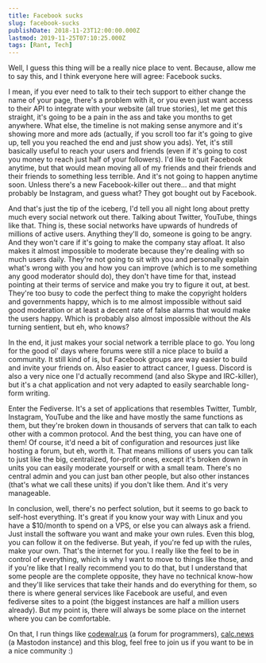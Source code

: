 ```yaml
---
title: Facebook sucks
slug: facebook-sucks
publishDate: 2018-11-23T12:00:00.000Z
lastmod: 2019-11-25T07:10:25.000Z
tags: [Rant, Tech]
---
```


Well, I guess this thing will be a really nice place to vent. Because, allow me to say this, and I think everyone here will agree: Facebook sucks.

I mean, if you ever need to talk to their tech support to either change the name of your page, there's a problem with it, or you even just want access to their API to integrate with your website (all true stories), let me get this straight, it's going to be a pain in the ass and take you months to get anywhere. What else, the timeline is not making sense anymore and it's showing more and more ads (actually, if you scroll too far it's going to give up, tell you you reached the end and just show you ads). Yet, it's still basically useful to reach your users and friends (even if it's going to cost you money to reach just half of your followers). I'd like to quit Facebook anytime, but that would mean moving all of my friends and their friends and their friends to something less terrible. And it's not going to happen anytime soon. Unless there's a new Facebook-killer out there... and that might probably be Instagram, and guess what? They got bought out by Facebook.

And that's just the tip of the iceberg, I'd tell you all night long about pretty much every social network out there. Talking about Twitter, YouTube, things like that. Thing is, these social networks have upwards of hundreds of millions of active users. Anything they'll do, someone is going to be angry. And they won't care if it's going to make the company stay afloat. It also makes it almost impossible to moderate because they're dealing with so much users daily. They're not going to sit with you and personally explain what's wrong with you and how you can improve (which is to me something any good moderator should do), they don't have time for that, instead pointing at their terms of service and make you try to figure it out, at best. They're too busy to code the perfect thing to make the copyright holders and governments happy, which is to me almost impossible without said good moderation or at least a decent rate of false alarms that would make the users happy. Which is probably also almost impossible without the AIs turning sentient, but eh, who knows?

In the end, it just makes your social network a terrible place to go. You long for the good ol' days where forums were still a nice place to build a community. It still kind of is, but Facebook groups are way easier to build and invite your friends on. Also easier to attract cancer, I guess. Discord is also a very nice one I'd actually recommend (and also Skype and IRC-killer), but it's a chat application and not very adapted to easily searchable long-form writing.

Enter the Fediverse. It's a set of applications that resembles Twitter, Tumblr, Instagram, YouTube and the like and have mostly the same functions as them, but they're broken down in thousands of servers that can talk to each other with a common protocol. And the best thing, you can have one of them! Of course, it'd need a bit of configuration and resources just like hosting a forum, but eh, worth it. That means millions of users you can talk to just like the big, centralized, for-profit ones, except it's broken down in units you can easily moderate yourself or with a small team. There's no central admin and you can just ban other people, but also other instances (that's what we call these units) if you don't like them. And it's very manageable.

In conclusion, well, there's no perfect solution, but it seems to go back to self-host everything. It's great if you know your way with Linux and you have a $10/month to spend on a VPS, or else you can always ask a friend. Just install the software you want and make your own rules. Even this blog, you can follow it on the fediverse. But yeah, if you're fed up with the rules, make your own. That's the internet for you. I really like the feel to be in control of everything, which is why I want to move to things like those, and if you're like that I really recommend you to do that, but I understand that some people are the complete opposite, they have no technical know-how and they'll like services that take their hands and do everything for them, so there is where general services like Facebook are useful, and even fediverse sites to a point (the biggest instances are half a million users already). But my point is, there will always be some place on the internet where you can be comfortable.

On that, I run things like [codewalr.us](https://codewalr.us/) (a forum for programmers), [calc.news](https://calc.news/) (a Mastodon instance) and this blog, feel free to join us if you want to be in a nice community :)
